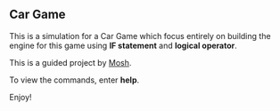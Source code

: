 ## Car Game

This is a simulation for a Car Game which focus entirely on building the engine for this game using **IF statement** and **logical operator**.

This is a guided project by [Mosh](https://www.youtube.com/c/programmingwithmosh).

To view the commands, enter **help**.

Enjoy!
